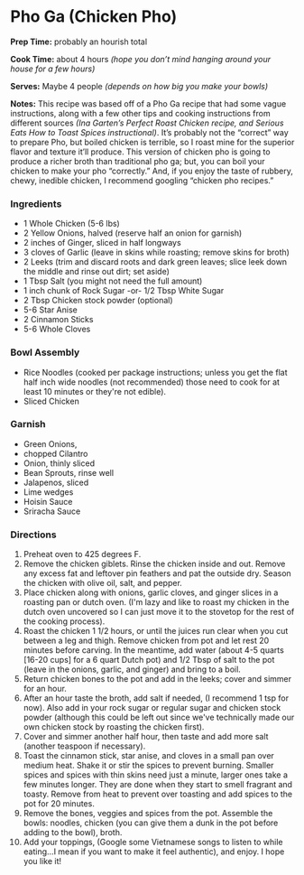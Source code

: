 # Pho Ga (Chicken Pho)

**Prep Time:** probably an hourish total

**Cook Time:** about 4 hours *(hope you don’t mind hanging around your house for a few hours)* 

**Serves:** Maybe 4 people *(depends on how big you make your bowls)*

**Notes:** This recipe was based off of a Pho Ga recipe that had some vague instructions, along with a few other tips and cooking instructions from different sources *(Ina Garten’s Perfect Roast Chicken recipe, and Serious Eats How to Toast Spices instructional)*. It’s probably not the “correct” way to prepare Pho, but boiled chicken is terrible, so I roast mine for the superior flavor and texture it’ll produce. This version of chicken pho is going to produce a richer broth than traditional pho ga; but, you can boil your chicken to make your pho “correctly.” And, if you enjoy the taste of rubbery, chewy, inedible chicken, I recommend googling “chicken pho recipes.”

### Ingredients

* 1 Whole Chicken (5-6 lbs)
* 2 Yellow Onions, halved (reserve half an onion for garnish)
* 2 inches of Ginger, sliced in half longways
* 3 cloves of Garlic (leave in skins while roasting; remove skins for broth)
* 2 Leeks (trim and discard roots and dark green leaves; slice leek down the middle and rinse out dirt; set aside)
* 1 Tbsp Salt (you might not need the full amount)
* 1 inch chunk of Rock Sugar -or- 1/2 Tbsp White Sugar
* 2 Tbsp Chicken stock powder (optional)
* 5-6 Star Anise
* 2 Cinnamon Sticks
* 5-6 Whole Cloves

### Bowl Assembly

* Rice Noodles (cooked per package instructions; unless you get the flat half inch wide noodles (not recommended) those need to cook for at least 10 minutes or they're not edible).
* Sliced Chicken

### Garnish
* Green Onions, 
* chopped Cilantro
* Onion, thinly sliced 
* Bean Sprouts, rinse well 
* Jalapenos, sliced
* Lime wedges 
* Hoisin Sauce 
* Sriracha Sauce

### Directions

1. Preheat oven to 425 degrees F.
2. Remove the chicken giblets. Rinse the chicken inside and out. Remove any excess fat and leftover pin feathers and pat the outside dry. Season the chicken with olive oil, salt, and pepper.
3. Place chicken along with onions, garlic cloves, and ginger slices in a roasting pan or dutch oven. (I'm lazy and like to roast my chicken in the dutch oven uncovered so I can just move it to the stovetop for the rest of the cooking process).
4. Roast the chicken 1 1/2 hours, or until the juices run clear when you cut between a leg and thigh. Remove chicken from pot and let rest 20 minutes before carving. In the meantime, add water (about 4-5 quarts [16-20 cups] for a 6 quart Dutch pot) and 1/2 Tbsp of salt to the pot (leave in the onions, garlic, and ginger) and bring to a boil.
5. Return chicken bones to the pot and add in the leeks; cover and simmer for an hour.
6. After an hour taste the broth, add salt if needed, (I recommend 1 tsp for now). Also add in your rock sugar or regular sugar and chicken stock powder (although this could be left out since we've technically made our own chicken stock by roasting the chicken first).
7. Cover and simmer another half hour, then taste and add more salt (another teaspoon if necessary).
8. Toast the cinnamon stick, star anise, and cloves in a small pan over medium heat. Shake it or stir the spices to prevent burning. Smaller spices and spices with thin skins need just a minute, larger ones take a few minutes longer. They are done when they start to smell fragrant and toasty. Remove from heat to prevent over toasting and add spices to the pot for 20 minutes.
9. Remove the bones, veggies and spices from the pot. Assemble the bowls: noodles, chicken (you can give them a dunk in the pot before adding to the bowl), broth.
10. Add your toppings, (Google some Vietnamese songs to listen to while eating...I mean if you want to make it feel authentic), and enjoy. I hope you like it!
